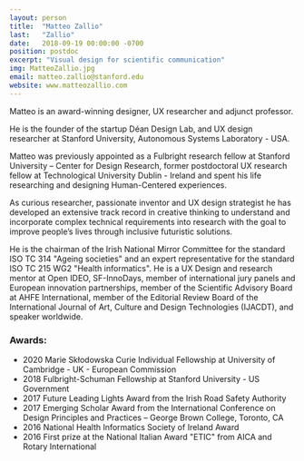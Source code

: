 ```yaml
---
layout: person
title:  "Matteo Zallio"
last:   "Zallio"
date:   2018-09-19 00:00:00 -0700
position: postdoc
excerpt: "Visual design for scientific communication"
img: MatteoZallio.jpg
email: matteo.zallio@stanford.edu
website: www.matteozallio.com
---
```


Matteo is an award-winning designer, UX researcher and adjunct professor.

He is the founder of the startup Déan Design Lab, and UX design researcher at Stanford University, Autonomous Systems Laboratory - USA.

Matteo was previously appointed as a Fulbright research fellow at Stanford University – Center for Design Research, former postdoctoral UX research fellow at Technological University Dublin - Ireland and spent his life researching and designing Human-Centered experiences.

As curious researcher, passionate inventor and UX design strategist he has developed an extensive track record in creative thinking to understand and incorporate complex technical requirements into research with the goal to improve people’s lives through inclusive futuristic solutions.

He is the chairman of the Irish National Mirror Committee for the standard ISO TC 314 "Ageing societies" and an expert representative for the standard ISO TC 215 WG2 "Health informatics". He is a UX Design and research mentor at Open IDEO, SF-InnoDays, member of international jury panels and European innovation partnerships, member of the Scientific Advisory Board at AHFE International, member of the Editorial Review Board of the International Journal of Art, Culture and Design Technologies (IJACDT), and speaker worldwide.

### Awards:
- 2020 Marie Skłodowska Curie Individual Fellowship at University of Cambridge - UK - European Commission
- 2018 Fulbright-Schuman Fellowship at Stanford University - US Government
- 2017 Future Leading Lights Award from the Irish Road Safety Authority
- 2017 Emerging Scholar Award from the International Conference on Design Principles and Practices – George Brown College, Toronto, CA
- 2016 National Health Informatics Society of Ireland Award
- 2016 First prize at the National Italian Award "ETIC" from AICA and Rotary International
